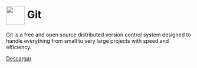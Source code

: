# <img src="https://git-scm.com/images/logo@2x.png" width="50" style="vertical-align: middle;" /> Git

Git is a free and open source distributed version control system designed to handle everything from small to very large projects with speed and efficiency.

[Descargar](https://git-scm.com/)

